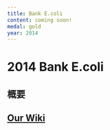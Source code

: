 ```yaml
---
title: Bank E.coli
content: coming soon!
medal: gold
year: 2014
---
```

# 2014 Bank E.coli

## 概要

## [Our Wiki](https://2014.igem.org/Team:Tokyo_Tech)